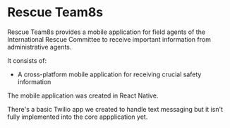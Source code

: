 # Rescue Team8s
Rescue Team8s provides a mobile application for field agents of the International Rescue Committee to receive important information from administrative agents.

It consists of:
- A cross-platform mobile application for receiving crucial safety information

The mobile application was created in React Native.

There's a basic Twilio app we created to handle text messaging but it isn't fully implemented into the core appplication yet.
